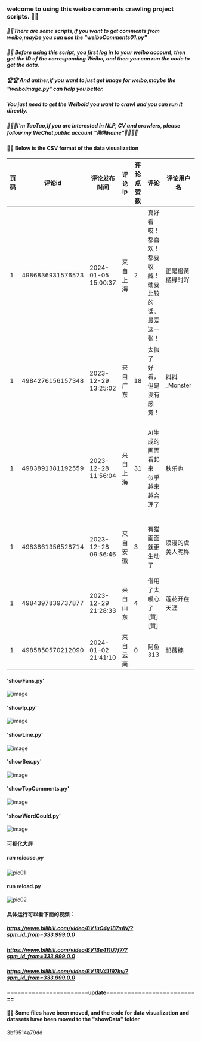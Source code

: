 ###  welcome to using this weibo comments crawling project scripts. 🚩🚩

##### 📢📢There are some scripts,if you want to get comments from weibo,maybe you can use the "weiboComments01.py"
##### 🔔🔔 Before using this script, you first log in to your weibo account, then get the ID of the corresponding Weibo, and then you can run the code to get the data.

##### 🏆🏆 And anther,if you want to just get image for weibo,maybe the "weiboImage.py" can help you better.
##### You just need to get the WeiboId you want to crawl and you can run it directly.


##### 🎯🎯🎯I'm TaoTao,If you are interested in NLP, CV and crawlers, please follow my WeChat public account "陶陶name"🎨🎨🎨🎨


#### 🔔🔔 Below is the CSV format of the data visualization
| 页码 | 评论id             | 评论发布时间         | 评论ip    | 评论点赞数 | 评论                                       | 评论用户名             | 评论用户简介                  | 用户Id     | 关注人数 | 粉丝数 | 性别 |
|------|----------------------|----------------------|------------|------------|--------------------------------------------|------------------------|-------------------------------|------------|----------|--------|------|
| 1    | 4986836931576573     | 2024-01-05 15:00:37 | 来自上海    | 2          | 真好看哎！都喜欢！都要收藏！硬要比较的话，最爱这一张！ | 正是橙黄橘绿时吖      | 我的地盘我做主               | 7501341222 | 970      | 91     | 女   |
| 1    | 4984276156157348     | 2023-12-29 13:25:02 | 来自广东    | 18         | 太假了 好看，但是没有感觉！                | 抖抖_Monster          | 努力变得更好，给代老师撑腰！💚  | 7777289153 | 61       | 14     | 女   |
| 1    | 4983891381192559     | 2023-12-28 11:56:04 | 来自上海    | 31         | AI生成的画面看起来 似乎 越来越合理了       | 秋乐也                 | 绘画。版画学习者。平时画画漫画、插画。 | 6124316867 | 403      | 41     | 男   |
| 1    | 4983861356528714     | 2023-12-28 09:56:46 | 来自安徽    | 3          | 有猫画面就更生动了                           | 浪漫的虞美人昵称      | 心有猛虎，细嗅蔷薇。🎏            | 3306381655 | 442      | 200    | 女   |
| 1    | 4984397839737877     | 2023-12-29 21:28:33 | 来自山东    | 4          | 借用了太暖心了[贊][贊]                      | 莲花开在天涯          | 久了就忘了期待……隔着天涯        | 2202765655 | 361      | 4132   | 男   |
| 1    | 4985850570212090     | 2024-01-02 21:41:10 | 来自云南    | 0          | 阿鱼313                                    | 祁薇楠                 | 助攻第一名                    | 6034508799 | 1845     | 138    | 女   |

#### 'showFans.py'
![image](https://github.com/huzixuan1/weiboSpider/assets/45528733/709f839b-3249-41b4-b686-beb6c743dafc)

#### 'showIp.py'
![image](https://github.com/huzixuan1/weiboSpider/assets/45528733/fdcdfa30-27e6-4f6f-a7ec-13fd6cc33222)

#### 'showLine.py'
![image](https://github.com/huzixuan1/weiboSpider/assets/45528733/8370fee4-37b2-4d1b-b9d6-008c9da767d4)

#### 'showSex.py'
![image](https://github.com/huzixuan1/weiboSpider/assets/45528733/a901cdcf-a4c9-4aa4-8828-053e1dd1e4e0)

#### 'showTopComments.py'
![image](https://github.com/huzixuan1/weiboSpider/assets/45528733/9d89b7c8-16ad-4c87-a3b5-fac938010f88)


#### 'showWordCould.py'
![image](https://github.com/huzixuan1/weiboSpider/assets/45528733/2ea9861b-212e-4a4a-ad58-7e13d4aac2b6)


#### 可视化大屏
##### run release.py
![pic01](https://github.com/huzixuan1/weiboSpider/assets/45528733/52369856-5e25-4cc0-9e77-46a3db62b028)

#### run reload.py
![pic02](https://github.com/huzixuan1/weiboSpider/assets/45528733/618b19ba-0da9-4a15-9c66-434e01645ab7)

#### 具体运行可以看下面的视频：
##### https://www.bilibili.com/video/BV1uC4y1B7mW/?spm_id_from=333.999.0.0
##### https://www.bilibili.com/video/BV1Be411U7f7/?spm_id_from=333.999.0.0
##### https://www.bilibili.com/video/BV1BV41197kv/?spm_id_from=333.999.0.0

#### =======================update=========================== ####
#### 📢📢 Some files have been moved, and the code for data visualization and datasets have been moved to the "showData" folder



3bf9514a79dd

